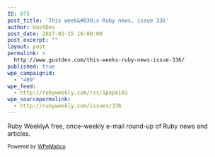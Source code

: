 ```yaml
---
ID: 675
post_title: 'This week&#039;s Ruby news, issue 336'
author: GustDev
post_date: 2017-02-15 16:00:00
post_excerpt: ""
layout: post
permalink: >
  http://www.gustdev.com/this-weeks-ruby-news-issue-336/
published: true
wpe_campaignid:
  - "409"
wpe_feed:
  - http://rubyweekly.com/rss/1pepei01
wpe_sourcepermalink:
  - http://rubyweekly.com/issues/336
---
```

Ruby WeeklyA free, once&ndash;weekly e-mail round-up of Ruby news and articles.<p class="wpematico_credit"><small>Powered by <a href="http://www.wpematico.com" target="_blank">WPeMatico</a></small></p>